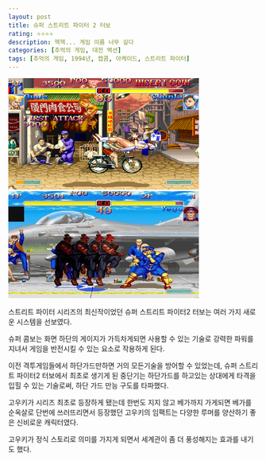 ```yaml
---
layout: post
title: 슈퍼 스트리트 파이터 2 터보
rating: ⭐️⭐️⭐️⭐️
description: 헥헥... 게임 이름 너무 길다
categories: [추억의 게임, 대전 액션]
tags: [추억의 게임, 1994년, 캡콤, 아케이드, 스트리트 파이터]
---
```


![ssf2t_01](../../images/2002/ssf2t_01.jpg)
![ssf2t_02](../../images/2002/ssf2t_02.jpg)

스트리트 파이터 시리즈의 최신작이었던 슈퍼 스트리트 파이터2 터보는 여러 가지 새로운 시스템을 선보였다.

슈퍼 콤보는 화면 하단의 게이지가 가득차게되면 사용할 수 있는 기술로 강력한 파워를 지녀서 게임을 반전시킬 수 있는 요소로 작용하게 된다.

이전 격투게임들에서 하단가드만하면 거의 모든기술을 방어할 수 있었는데, 슈퍼 스트리트 파이터2 터보에서 최초로 생기게 된 중단기는 하단가드를 하고있는 상대에게 타격을 입힐 수 있는 기술로써, 하단 가드 만능 구도를 타파했다. 

고우키가 시리즈 최초로 등장하게 됐는데 한번도 지지 않고 베가까지 가게되면 베가를 순옥살로 단번에 쓰러뜨리면서 등장했던 고우키의 임팩트는 다양한 루머를 양산하기 좋은 신비로운 캐릭터였다.

고우키가 정식 스토리로 의미를 가지게 되면서 세계관이 좀 더 풍성해지는 효과를 내기도 했다.
